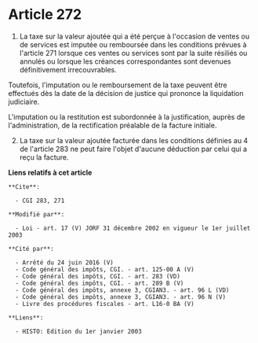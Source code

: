 # Article 272

1. La taxe sur la valeur ajoutée qui a été perçue à l'occasion de ventes ou de services est imputée ou remboursée dans les
conditions prévues à l'article 271 lorsque ces ventes ou services sont par la suite résiliés ou annulés ou lorsque les
créances correspondantes sont devenues définitivement irrecouvrables.

Toutefois, l'imputation ou le remboursement de la taxe peuvent être effectués dès la date de la décision de justice qui
prononce la liquidation judiciaire.

L'imputation ou la restitution est subordonnée à la justification, auprès de l'administration, de la rectification préalable
de la facture initiale.

2. La taxe sur la valeur ajoutée facturée dans les conditions définies au 4 de l'article 283 ne peut faire l'objet d'aucune
déduction par celui qui a reçu la facture.

**Liens relatifs à cet article**

	**Cite**:

	  - CGI 283, 271

	**Modifié par**:

	  - Loi - art. 17 (V) JORF 31 décembre 2002 en vigueur le 1er juillet 2003

	**Cité par**:

	  - Arrêté du 24 juin 2016 (V)
	  - Code général des impôts, CGI. - art. 125-00 A (V)
	  - Code général des impôts, CGI. - art. 283 (VD)
	  - Code général des impôts, CGI. - art. 289 B (V)
	  - Code général des impôts, annexe 3, CGIAN3. - art. 96 L (VD)
	  - Code général des impôts, annexe 3, CGIAN3. - art. 96 N (V)
	  - Livre des procédures fiscales - art. L16-0 BA (V)

	**Liens**:

	  - HISTO: Edition du 1er janvier 2003
